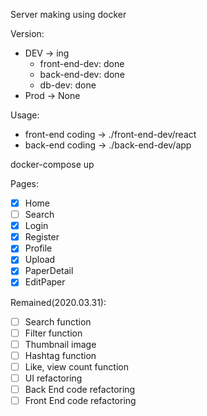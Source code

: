 <!-- @format -->

Server making using docker

Version:

- DEV -> ing
  - front-end-dev: done
  - back-end-dev: done
  - db-dev: done
- Prod -> None

Usage:

- front-end coding -> ./front-end-dev/react
- back-end coding -> ./back-end-dev/app

docker-compose up

Pages:

- [x] Home
- [ ] Search
- [x] Login
- [x] Register
- [x] Profile
- [x] Upload
- [x] PaperDetail
- [x] EditPaper

Remained(2020.03.31):
- [ ] Search function
- [ ] Filter function
- [ ] Thumbnail image
- [ ] Hashtag function
- [ ] Like, view count function
- [ ] UI refactoring
- [ ] Back End code refactoring
- [ ] Front End code refactoring
